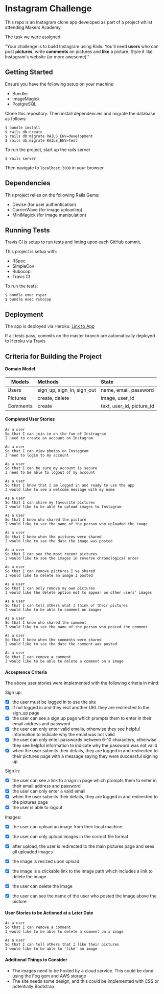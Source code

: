 Instagram Challenge
===================

This repo is an Instagram clone app developed as part of a project whilst attending Makers Academy.

The task we were assigned:

"Your challenge is to build Instagram using Rails. You'll need **users** who can post **pictures**, write **comments** on pictures and **like** a picture. Style it like Instagram's website (or more awesome)."

## Getting Started

Ensure you have the following setup on your machine:
- Bundler
- ImageMagick
- PostgreSQL

Clone this repository. Then install dependencies and migrate the database as follows:

```
$ bundle install
$ rails db:create
$ rails db:migrate RAILS_ENV=development
$ rails db:migrate RAILS_ENV=test
```
To run the project, start up the rails server
```
$ rails server
```
Then navigate to `localhost:3000` in your browser


## Dependencies

This project relies on the following Rails Gems:

- Devise (for user authentication)
- CarrierWave (for image uploading)
- MiniMagick (for image manipulation)


## Running Tests

Travis CI is setup to run tests and linting upon each GitHub commit.

This project is setup with:
- RSpec
- SimpleCov
- Rubocop
- Travis CI

To run the tests:
```
$ bundle exec rspec
$ bundle exec rubocop
```

## Deployment

The app is deployed via Heroku. [Link to App](https://instagram-challenge-lw.herokuapp.com/)

If all tests pass, commits on the master branch are automatically deployed to Heroku via Travis

## Criteria for Building the Project

#### Domain Model

| Models        | Methods                     | State  |
| ------------- |:-------------              | :-----|
| Users         | sign_up, sign_in, sign_out  | name, email, password |
| Pictures      | create, delete                       | image, user_id   |
| Comments | create | text, user_id, picture_id |

#### Completed User Stories

```
As a user
So that I can join in on the fun of Instragram
I need to create an account on Instagram

As a user
So that I can view photos on Instagram
I need to login to my account

As a user
So that I can be sure my account is secure
I need to be able to logout of my account

As a user
So that I know that I am logged in and ready to use the app
I would like to see a welcome message with my name

As a user
So that I can share my favourite pictures
I would like to be able to upload images to Instagram

As a user
So that I know who shared the picture
I would like to see the name of the person who uploaded the image

As a user
So that I know when the pictures were shared
I would like to see the date the image was posted

As a user
So that I can see the most recent pictures
I would like to see the images in reverse chronological order

As a user
So that I can remove pictures I've shared
I would like to delete an image I posted

As a user
So that I can only remove my own pictures
I would like the delete option not to appear on other users' images

As a user
So that I can tell others what I think of their pictures
I would like to be able to comment on images

As a user
So that I know who shared the comment
I would like to see the name of the person who posted the comment

As a user
So that I know when the comments were shared
I would like to see the date the comment was posted

As a user
So that I can remove a comment
I would like to be able to delete a comment on a image
```

#### Acceptence Criteria

The above user stories were implemented with the following criteria in mind:

Sign up:
- [x]  the user must be logged in to use the site
- [x]  if not logged in and they visit another URL they are redirected to the sign_up page
- [x]  the user can see a sign up page which prompts them to enter in their email address and password
- [x]  the user can only enter valid emails, otherwise they see helpful information to indicate why the email was not valid
- [x]  the user can only enter passwords between 6-10 characters, otherwise they see helpful information to indicate why the password was not valid
- [x]  when the user submits their details, they are logged in and redirected to their pictures page with a message saying they were successful signing up

Sign in:
- [x]  the user can see a link to a sign in page which prompts them to enter in their email address and password
- [x]  the user can only enter a valid email
- [x]  when the user submits their details, they are logged in and redirected to the pictures page
- [x]  the user is able to logout

Images:
- [x]  the user can upload an image from their local machine
- [x]  the user can only upload images in the correct file format
- [x]  after upload, the user is redirected to the main pictures page and sees all uploaded images
- [x]  the image is resized upon upload
- [x]  the image is a clickable link to the image path which includes a link to delete the image
- [x]  the user can delete the image
- [x]  the user can see the name of the user who posted the image above the picture


#### User Stories to be Actioned at a Later Date

```
As a user
So that I can remove a comment
I would like to be able to delete a comment on a image

As a user
So that I can tell others that I like their pictures
I would like to be able to 'like' an image
```

#### Additional Things to Consider
- The images need to be hosted by a cloud service. This could be done using the Fog gem and AWS storage
- The site needs some design, and this could be implemented with CSS or potentially Bootstrap
